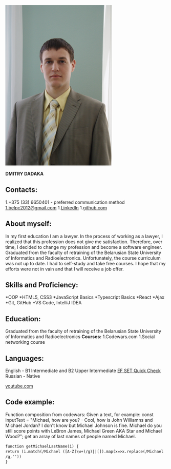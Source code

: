 

![image](assets/image.png)

**DMITRY DADAKA**

**Contacts:**
---
1.+375 (33) 6650401 - preferred communication method
1.belpc2012@gmail.com
1.[LinkedIn](https://www.linkedin.com/feed/)
1.[github.com](https://github.com/dmitrydadaka)

**About myself:**
---
In my first education I am a lawyer. In the process of working as a lawyer, I realized that this profession does not give me satisfaction. Therefore, over time, I decided to change my profession and become a software engineer. Graduated from the faculty of retraining of the Belarusian State University of Informatics and Radioelectronics. Unfortunately, the course curriculum was not up to date. I had to self-study and take free courses. I hope that my efforts were not in vain and that I will receive a job offer.

**Skills and Proficiency:**
---
 *OOP
 *HTML5, CSS3
 *JavaScript Basics
 *Typescript Basics
 *React
 *Ajax
 *Git, GitHub
 *VS Code, IntelliJ IDEA

**Education:**
---
Graduated from the faculty of retraining of the Belarusian State University of Informatics and Radioelectronics
**Courses:**
1.Codewars.com
1.Social networking course


**Languages:**
---

English - B1 Intermediate and B2 Upper Intermediate [EF SET Quick Check](https://www.efset.org/)
Russian - Native

[youtube.com](https://www.youtube.com/watch?v=3QooZAC7pEE)

**Code example:**
---
Function composition from codewars:
Given a text, for example:
const inputText = "Michael, how are you? - Cool, how is John Williamns and Michael Jordan? I don't know but Michael Johnson is fine. Michael do you still score points with LeBron James, Michael Green AKA Star and Michael Wood?";
get an array of last names of people named Michael.

```
function getMichaelLastName(i) {
return (i.match(/Michael ([A-Z]\w+)/g)||[]).map(x=>x.replace(/Michael /g,''))
}
```